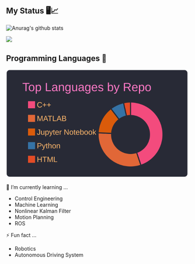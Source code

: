 ## My Status 🖥️📈
![Anurag's github stats](https://github-readme-stats.vercel.app/api?username=Ramune6110&show_icons=true&theme=radical)

<img src="https://github-profile-trophy.vercel.app/?username=Ramune6110&theme=onedark" />

## Programming Languages :memo:
<!--![Top Langs](https://github-readme-stats.vercel.app/api/top-langs/?username=Ramune6110&layout=compact&hide=html&theme=dark)-->

 [![](https://raw.githubusercontent.com/Ramune6110/Ramune6110/master/profile-summary-card-output/dracula/1-repos-per-language.svg)](https://github.com/vn7n24fzkq/github-profile-summary-cards)

<!--- 🔭 I’m currently working on ... -->
 🌱 I’m currently learning ...
  - Control Engineering
  - Machine Learning
  - Nonlinear Kalman Filter
  - Motion Planning
  - ROS
<!--- - 👯 I’m looking to collaborate on ...
- 🤔 I’m looking for help with ...
- 💬 Ask me about ...
- 📫 How to reach me: ...
- 😄 Pronouns: ... -->
  ⚡ Fun fact ...
  - Robotics
  - Autonomous Driving System
